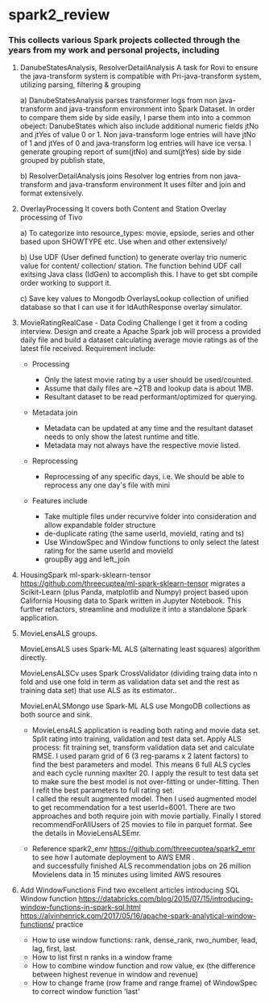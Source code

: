 # spark2_review

### This collects various Spark projects collected through the years from my work and personal projects, including


   1. DanubeStatesAnalysis, ResolverDetailAnalysis
      A task for Rovi to ensure the java-transform system is compatible with Pri-java-transform system, utilizing
      parsing, filtering & grouping
        
       a) DanubeStatesAnalysis parses transformer logs from non java-transform and java-transform environment into
          Spark Dataset.  In order to compare them side by side easily, I parse them into into a common obeject:
          DanubeStates which also include additional numeric fields jtNo and jtYes of value 0 or 1. Non java-transform
          loge entries will have jtNo of 1 and jtYes of 0 and java-transform log entries will have ice versa. I
          generate grouping report of sum(jtNo) and sum(jtYes) side by side grouped by publish state,
          
       b) ResolverDetailAnalysis joins Resolver log entries from non java-transform and java-transform environment
          It uses filter and join and format extensively. 
         
   2. OverlayProcessing 
      It covers both Content and Station Overlay processing of Tivo
       
       a) To categorize into resource_types: movie, epsiode, series and other based upon SHOWTYPE etc. Use when
          and other extensively/
          
       b) Use UDF (User defined function) to generate overlay trio numeric value for content/ collection/ station.
          The function behind UDF call exitsing Java class (IdGen) to accomplish this. I have to get sbt compile
          order working to support it.
             
       c) Save key values to Mongodb OverlaysLookup collection of unified database so that I can use it
          for IdAuthResponse overlay simulator.   
       
   3. MovieRatingRealCase - Data Coding Challenge
      I get it from a coding interview. Design and create a Apache Spark job will process a provided daily file 
      and build a dataset calculating average movie ratings as of the latest file received.  Requirement include:
      
      - Processing
        - Only the latest movie rating by a user should be used/counted.
        - Assume that daily files are ~2TB and lookup data is about 1MB.
        - Resultant dataset to be read performant/optimized for querying.
      - Metadata join
        - Metadata can be updated at any time and the resultant dataset needs to only show the latest runtime and title.
        - Metadata may not always have the respective movie listed.
      - Reprocessing
        - Reprocessing of any specific days, i.e. We should be able to reprocess any one day's file with mini
        
      - Features include
        - Take multiple files under recurvive folder into consideration and allow expandable folder structure
        - de-duplicate rating (the same userId, movieId, rating and ts)
        - Use WindowSpec and Window functions to only select the latest rating for the same userId and movieId
        - groupBy agg and left_join
        
          
   4. HousingSpark
      ml-spark-sklearn-tensor https://github.com/threecuptea/ml-spark-sklearn-tensor migrates a Scikit-Learn 
      (plus Panda, matplotlib and Numpy) project based upon California Housing data to Spark written in Jupyter 
      Notebook.   This further refactors, streamline and modulize it into a standalone Spark application.
      
   5. MovieLensALS groups.
   
      MovieLensALS uses Spark-ML ALS (alternating least squares) algorithm directly.
      
      MovieLensALSCv uses Spark CrossValidator (dividing traing data into n fold and use one fold in term as 
      validation data set and the rest as training data set) that use ALS as its estimator..
      
      MovieLenALSMongo use Spark-ML ALS use MongoDB collections as both source and sink.
      
      - MovieLensALS application is reading both rating and movie data set.  Split rating into training, validation 
        and test data set. Apply ALS process: fit training set, transform validation data set and calculate RMSE. 
        I used param grid of 6 (3 reg-params x 2 latent factors) to find the best parameters and model.
        This means 6 full ALS cycles and each cycle running maxIter 20.  I apply the result to test data set to make 
        sure the best model is not over-fitting or under-fitting.  Then I refit the best parameters to full rating set.       
        I called the result augmented model.  Then I used augmented model to get recommendation for a test userId=6001.
        There are two approaches and both require join with movie partially.  Finally I stored 
        recommendForAllUsers of 25 movies to file in parquet format.  See the details in MovieLensALSEmr. 
        
      - Reference spark2_emr https://github.com/threecuptea/spark2_emr to see how I automate deployment to AWS EMR .  
        and successfully finished ALS recommendation jobs on 26 million Movielens data in 15 minutes 
        using limited AWS resoures
      
   5. Add WindowFunctions 
      Find two excellent articles introducing SQL Window function
      https://databricks.com/blog/2015/07/15/introducing-window-functions-in-spark-sql.html   
      https://alvinhenrick.com/2017/05/16/apache-spark-analytical-window-functions/
      practice
      
      - How to use window functions: rank, dense_rank, rwo_number, lead, lag, first, last
      - How to list first n ranks in a window frame
      - How to combine window function and row value, 
        ex (the difference between highest revenue in window and revenue)
      - How to change frame (row frame and range frame) of WindowSpec to correct window function 'last'  
      
      
   
      
          
         
        


